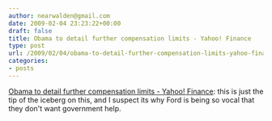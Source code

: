 ```yaml
---
author: nearwalden@gmail.com
date: 2009-02-04 23:23:22+00:00
draft: false
title: Obama to detail further compensation limits - Yahoo! Finance
type: post
url: /2009/02/04/obama-to-detail-further-compensation-limits-yahoo-finance/
categories:
- posts
---
```


[Obama to detail further compensation limits - Yahoo! Finance](http://finance.yahoo.com/news/Obama-to-detail-compensation-apf-14246993.html): this is just the tip of the iceberg on this, and I suspect its why Ford is being so vocal that they don't want government help.




